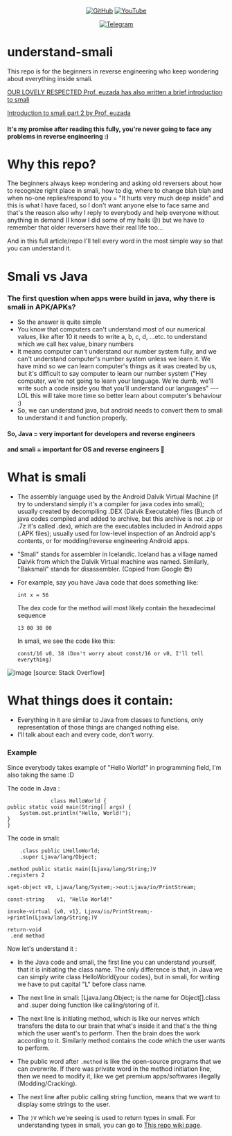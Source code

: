 <p align="center">
<a href="https://github.com/AbhiTheModder"><img title="GitHub" src="https://img.shields.io/badge/Abhi-TheModder-brightgreen?style=for-the-badge&logo=github"></a>
<a href="https://www.youtube.com/channel/UCtBILuQgvXHPfvOUdcmMS2Q"><img title="YouTube" src="https://img.shields.io/badge/YouTube-Abhi The MØÐÐĒR-red?style=for-the-badge&logo=Youtube"></a>
</p>

<p align="center">
<a href="https://t.me/joinchat/xP-wW-A5mIBmMjY1"><img title="Telegram" src="https://img.shields.io/badge/Telegram-black?style=for-the-badge&logo=Telegram"></a>

# understand-smali
This repo is for the beginners in reverse engineering who keep wondering about everything inside smali.

<a href="https://telegra.ph/Introduction-to-Smali-06-29"> OUR LOVELY RESPECTED Prof. euzada has also written a brief introduction to smali</a> 

<a href="https://github.com/AbhiTheModder/understand-smali/blob/main/Introduction%20to%20smali%20by%20euzada%20part%202.md"> Introduction to smali part 2 by Prof. euzada</a>

#### It's my promise after reading this fully, you're never going to face any problems in reverse engineering :)

# Why this repo?
The beginners always keep wondering and asking old reversers about how to recognize right place in smali, how to dig, where to change blah blah and when no-one replies/respond to you = "It hurts very much deep inside" and this is what I have faced, so I don't want anyone else to face same and that's the reason also why I reply to everybody and help everyone without anything in demand (I know I did some of my hails 😜) but we have to remember that older reversers have their real life too...

And in this full article/repo I'll tell every word in the most simple way so that you can understand it.

# Smali vs Java
### The first question when apps were build in java, why there is smali in APK/APKs?
   - So the answer is quite simple 
   - You know that computers can't understand most of our numerical values, like after 10 it needs to write a, b, c, d, …etc. to understand which we call hex value, binary numbers  
   - It means computer can't understand our number system fully, and we can't understand computer's number system unless we learn it. We have mind so we can learn computer's things as it was created by us, but it's difficult to say computer to learn our number system ("Hey computer, we're not going to learn your language. We're dumb, we'll write such a code inside you that you'll understand our languages" --- LOL this will take more time so better learn about computer's behaviour :)
   - So, we can understand java, but android needs to convert them to smali to understand it and function properly.
#### So, Java = very important for developers and reverse engineers 
#### and smali = important for OS and reverse engineers 🤣

# What is smali
   - The assembly language used by the Android Dalvik Virtual Machine (if try to understand simply it's a compiler for java codes into smali); usually created by decompiling .DEX (Dalvik Executable) files (Bunch of java codes compiled and added to archive, but this archive is not .zip or .7z it's called .dex), which are the executables included in Android apps (.APK files); usually used for low-level inspection of an Android app's contents, or for modding/reverse engineering Android apps.
   -  "Smali" stands for assembler in Icelandic. Iceland has a village named Dalvik from which the Dalvik Virtual machine was named. Similarly, "Baksmali" stands for disassembler. (Copied from Google 😎)
   -  For example, say you have Java code that does something like:

          int x = 56
       The dex code for the method will most likely contain the hexadecimal sequence

          13 00 38 00
       In smali, we see the code like this:
           
          const/16 v0, 38 (Don't worry about const/16 or v0, I'll tell everything)
          
![image](https://i.stack.imgur.com/nEEK5.png)
[source: Stack Overflow]

# What things does it contain:
   - Everything in it are similar to Java from classes to functions, only representation of those things are changed nothing else.
   - I'll talk about each and every code, don't worry.


### Example
   Since everybody takes example of "Hello World!" in programming field, I'm also taking the same :D
   
   The code in Java :
                  
                  class HelloWorld {
    public static void main(String[] args) {
        System.out.println("Hello, World!"); 
    }
    }
  The code in smali:
  
        .class public LHelloWorld;
        .super Ljava/lang/Object;

    .method public static main([Ljava/lang/String;)V
    .registers 2

    sget-object v0, Ljava/lang/System;->out:Ljava/io/PrintStream;

    const-string	v1, "Hello World!"

    invoke-virtual {v0, v1}, Ljava/io/PrintStream;->println(Ljava/lang/String;)V

    return-void
     .end method
     
Now let's understand it :
   - In the Java code and smali, the first line you can understand yourself, that it is initiating the class name. The only difference is that, in Java we can simply write class HelloWorld{your codes}, but in smali, for writing we have to put capital "L" before class name.
   - The next line in smali:
        [Ljava.lang.Object; is the name for Object[].class  and .super doing function like calling/storing of it.

   - The next line is initiating method, which is like our nerves which transfers the data to our brain that what's inside it and that's the thing which the user want's to perform. Then the brain does the work according to it. Similarly method contains the code which the user wants to perform. 
   - The public word after `.method` is like the open-source programs that we can overwrite. If there was private word in the method initiation line, then we need to modify it, like we get premium apps/softwares illegally (Modding/Cracking).
   - The next line after public calling string function, means that we want to display some strings to the user. 
   - The `)V` which we're seeing is used to return types in smali. For understanding types in smali, you can go to <a href="https://github.com/AbhiTheModder/understand-smali/wiki">This repo wiki page</a>.
